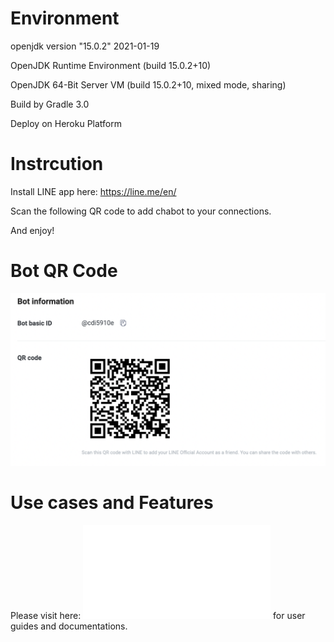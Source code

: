 # Environment
 
 openjdk version "15.0.2" 2021-01-19

 OpenJDK Runtime Environment (build 15.0.2+10)

 OpenJDK 64-Bit Server VM (build 15.0.2+10, mixed mode, sharing)
 
 Build by Gradle 3.0
 
 Deploy on Heroku Platform 

# Instrcution 

Install LINE app here:  https://line.me/en/ 

Scan the following QR code to add chabot to your connections. 

And enjoy!

# Bot QR Code

![alt text](./QR.png)

# Use cases and Features 

Please visit here: ![alt text](./Documentations.pdf) for user guides and documentations.



